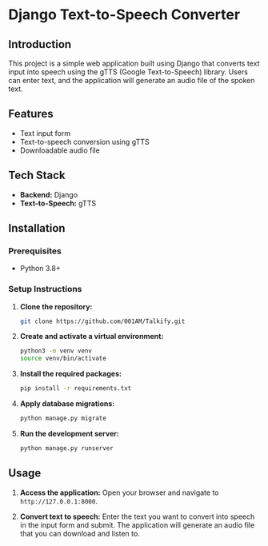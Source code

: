 # Django Text-to-Speech Converter

## Introduction
This project is a simple web application built using Django that converts text input into speech using the gTTS (Google Text-to-Speech) library. Users can enter text, and the application will generate an audio file of the spoken text.

## Features
- Text input form
- Text-to-speech conversion using gTTS
- Downloadable audio file

## Tech Stack
- **Backend:** Django
- **Text-to-Speech:** gTTS

## Installation

### Prerequisites
- Python 3.8+

### Setup Instructions
1. **Clone the repository:**
    ```bash
    git clone https://github.com/001AM/Talkify.git
    ```

2. **Create and activate a virtual environment:**
    ```bash
    python3 -m venv venv
    source venv/bin/activate
    ```

3. **Install the required packages:**
    ```bash
    pip install -r requirements.txt
    ```

4. **Apply database migrations:**
    ```bash
    python manage.py migrate
    ```

5. **Run the development server:**
    ```bash
    python manage.py runserver
    ```

## Usage
1. **Access the application:**
   Open your browser and navigate to `http://127.0.0.1:8000`.

2. **Convert text to speech:**
   Enter the text you want to convert into speech in the input form and submit. The application will generate an audio file that you can download and listen to.
